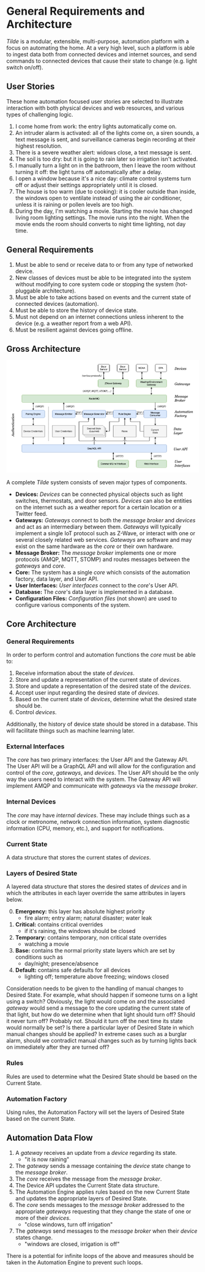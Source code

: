 # General Requirements and Architecture

_Tilde_ is a modular, extensible, multi-purpose, automation platform with a focus on automating the home. At a very high level, such a platform is able to ingest data both from connected devices and internet sources, and send commands to connected devices that cause their state to change (e.g. light switch on/off).

## User Stories

These home automation focused user stories are selected to illustrate interaction with both physical devices and web resources, and various types of challenging logic. 

1. I come home from work: the entry lights automatically come on.
2. An intruder alarm is activated: all of the lights come on, a siren sounds, a text message is sent, and surveillance cameras begin recording at their highest resolution. 
3. There is a severe weather alert: widows close, a text message is sent. 
4. The soil is too dry: but it is going to rain later so irrigation isn't activated.
5. I manually turn a light on in the bathroom, then I leave the room without turning it off: the light turns off automatically after a delay.
6. I open a window because it's a nice day: climate control systems turn off or adjust their settings appropriately until it is closed. 
7. The house is too warm (due to cooking): it is cooler outside than inside, the windows open to ventilate instead of using the air conditioner, unless it is raining or pollen levels are too high.
8. During the day, I'm watching a movie. Starting the movie has changed living room lighting settings. The movie runs into the night. When the movie ends the room should converts to night time lighting, not day time. 

## General Requirements

1. Must be able to send or receive data to or from any type of networked device.
2. New classes of devices must be able to be integrated into the system without modifying to core system code or stopping the system (hot-pluggable architecture).
3. Must be able to take actions based on events and the current state of connected devices (automation).
4. Must be able to store the history of device state.
5. Must not depend on an internet connections unless inherent to the device (e.g. a weather report from a web API).
6. Must be resilient against devices going offline.

## Gross Architecture

![architecture diagram](architecture.png)

A complete _Tilde_ system consists of seven major types of components.

- **Devices:** _Devices_ can be connected physical objects such as light switches, thermostats, and door sensors. _Devices_ can also be entities on the internet such as a weather report for a certain location or a Twitter feed. 
- **Gateways:** _Gateways_ connect to both the _message broker_ and _devices_ and act as an intermediary between them. _Gateways_ will typically implement a single IoT protocol such as Z-Wave, or interact with one or several closely related web services. _Gateways_ are software and may exist on the same hardware as the _core_ or their own hardware.
- **Message Broker:** The _message broker_ implements one or more protocols (AMQP, MQTT, STOMP) and routes messages between the _gateways_ and _core_.
- **Core:** The system has a single _core_ which consists of the automation factory, data layer, and User API.
- **User Interfaces:** _User interfaces_ connect to the _core_'s User API.
- **Database:** The _core_'s data layer is implemented in a database.
- **Configuration Files:** _Configuration files_ (not shown) are used to configure various components of the system.

## Core Architecture

### General Requirements

In order to perform control and automation functions the _core_ must be able to:

1. Receive information about the state of _devices_.
2. Store and update a representation of the current state of _devices_.
3. Store and update a representation of the desired state of the _devices_.
4. Accept user input regarding the desired state of _devices_. 
5. Based on the current state of _devices_, determine what the desired state should be.
6. Control _devices_. 

Additionally, the history of device state should be stored in a database. This will facilitate things such as machine learning later. 

### External Interfaces

The _core_ has two primary interfaces: the User API and the Gateway API. The User API will be a GraphQL API and will allow for the configuration and control of the _core_, _gateways_, and _devices_. The User API should be the only way the users need to interact with the system. The Gateway API will implement AMQP and communicate with _gateways_ via the _message broker_.

### Internal Devices

The _core_ may have _internal devices_. These may include things such as a clock or metronome, network connection information, system diagnostic information (CPU, memory, etc.), and support for notifications.

### Current State

A data structure that stores the current states of _devices_.

### Layers of Desired State

A layered data structure that stores the desired states of _devices_ and in which the attributes in each layer override the same attributes in layers below.

0. **Emergency:** this layer has absolute highest priority
    - fire alarm; entry alarm; natural disaster; water leak
1. **Critical:** contains critical overrides
    - if it's raining, the windows should be closed
2. **Temporary:** contains temporary, non critical state overrides 
    - watching a movie
3. **Base:** contains the normal priority state layers which are set by conditions such as
    - day/night; presence/absence
4. **Default:** contains safe defaults for all devices
    - lighting off; temperature above freezing; windows closed

Consideration needs to be given to the handling of manual changes to Desired State. For example, what should happen if someone turns on a light using a switch? Obviously, the light would come on and the associated _gateway_ would send a message to the core updating the current state of that light, but how do we determine when that light should turn off? Should it never turn off? Probably not. Should it turn off the next time its state would normally be set? Is there a particular layer of Desired State in which manual changes should be applied? In extreme cases such as a burglar alarm, should we contradict manual changes such as by turning lights back on immediately after they are turned off? 

### Rules

Rules are used to determine what the Desired State should be based on the Current State. 

### Automation Factory

Using rules, the Automation Factory will set the layers of Desired State based on the current State. 

## Automation Data Flow

1. A _gateway_ receives an update from a _device_ regarding its state. 
    - "it is now raining"
2. The _gateway_ sends a message containing the _device_ state change to the _message broker_.
3. The _core_ receives the message from the _message broker_. 
3. The Device API updates the Current State data structure.
4. The Automation Engine applies rules based on the new Current State and updates the appropriate layers of Desired State.
5. The _core_ sends messages to the _message broker_ addressed to the appropriate _gateways_ requesting that they change the state of one or more of their _devices_.
    - "close windows, turn off irrigation"
6. The _gateways_ send messages to the _message broker_ when their _device_ states change.
    - "windows are closed, irrigation is off"

There is a potential for infinite loops of the above and measures should be taken in the Automation Engine to prevent such loops. 
